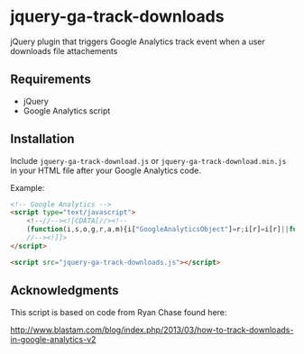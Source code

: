 # jquery-ga-track-downloads
jQuery plugin that triggers Google Analytics track event when a user downloads file attachements

## Requirements

* jQuery
* Google Analytics script

## Installation

Include `jquery-ga-track-download.js` or `jquery-ga-track-download.min.js` in your HTML file after your Google Analytics code.

Example:

```html
<!-- Google Analytics -->
<script type="text/javascript">
    <!--//--><![CDATA[//><!--
    (function(i,s,o,g,r,a,m){i["GoogleAnalyticsObject"]=r;i[r]=i[r]||function(){(i[r].q=i[r].q||[]).push(arguments)},i[r].l=1*new Date();a=s.createElement(o),m=s.getElementsByTagName(o)[0];a.async=1;a.src=g;m.parentNode.insertBefore(a,m)})(window,document,"script","//www.google-analytics.com/analytics.js","ga");ga("create", "[YOUR_GA_CODE]", {"cookieDomain":"auto"});ga("send", "pageview");
    //--><!]]>
</script>

<script src="jquery-ga-track-downloads.js"></script>
```

## Acknowledgments 

This script is based on code from Ryan Chase found here:

http://www.blastam.com/blog/index.php/2013/03/how-to-track-downloads-in-google-analytics-v2